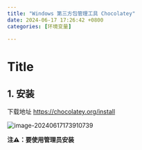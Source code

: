 ```yaml
---
title: "Windows 第三方包管理工具 Chocolatey"
date: 2024-06-17 17:26:42 +0800
categories: [环境变量]

---
```


# Title



## 1. 安装

下载地址 https://chocolatey.org/install

![image-20240617173910739](https://cdn.jsdelivr.net/gh/inorilzy/blog-img@main/202406171739181.png)

**注⚠️：要使用管理员安装**
